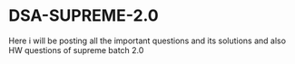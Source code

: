# DSA-SUPREME-2.0
Here i will be posting all the important questions and its solutions and also
HW questions of supreme batch 2.0
